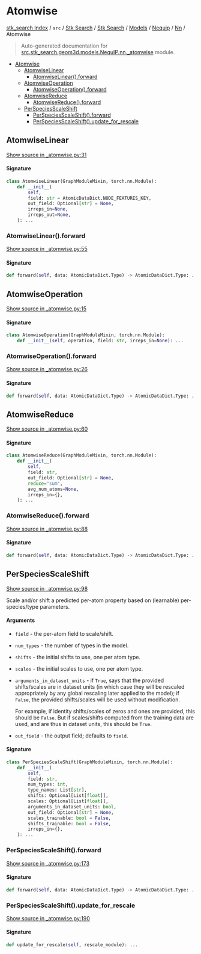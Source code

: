 # Atomwise

[stk_search Index](../../../../../../README.md#stk_search-index) / `src` / [Stk Search](../../../../index.md#stk-search) / [Stk Search](../../../../index.md#stk-search) / [Models](../../index.md#models) / [Nequip](../index.md#nequip) / [Nn](./index.md#nn) / Atomwise

> Auto-generated documentation for [src.stk_search.geom3d.models.NequIP.nn._atomwise](https://github.com/mohammedazzouzi15/STK_search/blob/main/src/stk_search/geom3d/models/NequIP/nn/_atomwise.py) module.

- [Atomwise](#atomwise)
  - [AtomwiseLinear](#atomwiselinear)
    - [AtomwiseLinear().forward](#atomwiselinear()forward)
  - [AtomwiseOperation](#atomwiseoperation)
    - [AtomwiseOperation().forward](#atomwiseoperation()forward)
  - [AtomwiseReduce](#atomwisereduce)
    - [AtomwiseReduce().forward](#atomwisereduce()forward)
  - [PerSpeciesScaleShift](#perspeciesscaleshift)
    - [PerSpeciesScaleShift().forward](#perspeciesscaleshift()forward)
    - [PerSpeciesScaleShift().update_for_rescale](#perspeciesscaleshift()update_for_rescale)

## AtomwiseLinear

[Show source in _atomwise.py:31](https://github.com/mohammedazzouzi15/STK_search/blob/main/src/stk_search/geom3d/models/NequIP/nn/_atomwise.py#L31)

#### Signature

```python
class AtomwiseLinear(GraphModuleMixin, torch.nn.Module):
    def __init__(
        self,
        field: str = AtomicDataDict.NODE_FEATURES_KEY,
        out_field: Optional[str] = None,
        irreps_in=None,
        irreps_out=None,
    ): ...
```

### AtomwiseLinear().forward

[Show source in _atomwise.py:55](https://github.com/mohammedazzouzi15/STK_search/blob/main/src/stk_search/geom3d/models/NequIP/nn/_atomwise.py#L55)

#### Signature

```python
def forward(self, data: AtomicDataDict.Type) -> AtomicDataDict.Type: ...
```



## AtomwiseOperation

[Show source in _atomwise.py:15](https://github.com/mohammedazzouzi15/STK_search/blob/main/src/stk_search/geom3d/models/NequIP/nn/_atomwise.py#L15)

#### Signature

```python
class AtomwiseOperation(GraphModuleMixin, torch.nn.Module):
    def __init__(self, operation, field: str, irreps_in=None): ...
```

### AtomwiseOperation().forward

[Show source in _atomwise.py:26](https://github.com/mohammedazzouzi15/STK_search/blob/main/src/stk_search/geom3d/models/NequIP/nn/_atomwise.py#L26)

#### Signature

```python
def forward(self, data: AtomicDataDict.Type) -> AtomicDataDict.Type: ...
```



## AtomwiseReduce

[Show source in _atomwise.py:60](https://github.com/mohammedazzouzi15/STK_search/blob/main/src/stk_search/geom3d/models/NequIP/nn/_atomwise.py#L60)

#### Signature

```python
class AtomwiseReduce(GraphModuleMixin, torch.nn.Module):
    def __init__(
        self,
        field: str,
        out_field: Optional[str] = None,
        reduce="sum",
        avg_num_atoms=None,
        irreps_in={},
    ): ...
```

### AtomwiseReduce().forward

[Show source in _atomwise.py:88](https://github.com/mohammedazzouzi15/STK_search/blob/main/src/stk_search/geom3d/models/NequIP/nn/_atomwise.py#L88)

#### Signature

```python
def forward(self, data: AtomicDataDict.Type) -> AtomicDataDict.Type: ...
```



## PerSpeciesScaleShift

[Show source in _atomwise.py:98](https://github.com/mohammedazzouzi15/STK_search/blob/main/src/stk_search/geom3d/models/NequIP/nn/_atomwise.py#L98)

Scale and/or shift a predicted per-atom property based on (learnable) per-species/type parameters.

#### Arguments

- `field` - the per-atom field to scale/shift.
- `num_types` - the number of types in the model.
- `shifts` - the initial shifts to use, one per atom type.
- `scales` - the initial scales to use, one per atom type.
- `arguments_in_dataset_units` - if ``True``, says that the provided shifts/scales are in dataset
    units (in which case they will be rescaled appropriately by any global rescaling later
    applied to the model); if ``False``, the provided shifts/scales will be used without modification.

    For example, if identity shifts/scales of zeros and ones are provided, this should be ``False``.
    But if scales/shifts computed from the training data are used, and are thus in dataset units,
    this should be ``True``.
- `out_field` - the output field; defaults to ``field``.

#### Signature

```python
class PerSpeciesScaleShift(GraphModuleMixin, torch.nn.Module):
    def __init__(
        self,
        field: str,
        num_types: int,
        type_names: List[str],
        shifts: Optional[List[float]],
        scales: Optional[List[float]],
        arguments_in_dataset_units: bool,
        out_field: Optional[str] = None,
        scales_trainable: bool = False,
        shifts_trainable: bool = False,
        irreps_in={},
    ): ...
```

### PerSpeciesScaleShift().forward

[Show source in _atomwise.py:173](https://github.com/mohammedazzouzi15/STK_search/blob/main/src/stk_search/geom3d/models/NequIP/nn/_atomwise.py#L173)

#### Signature

```python
def forward(self, data: AtomicDataDict.Type) -> AtomicDataDict.Type: ...
```

### PerSpeciesScaleShift().update_for_rescale

[Show source in _atomwise.py:190](https://github.com/mohammedazzouzi15/STK_search/blob/main/src/stk_search/geom3d/models/NequIP/nn/_atomwise.py#L190)

#### Signature

```python
def update_for_rescale(self, rescale_module): ...
```
